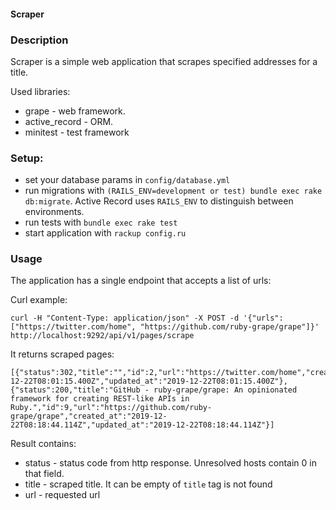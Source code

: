 #### Scraper

### Description

Scraper is a simple web application that scrapes specified addresses for a title.

Used libraries:

- grape - web framework.
- active_record - ORM.
- minitest - test framework

### Setup:

- set your database params in `config/database.yml`
- run migrations with `(RAILS_ENV=development or test) bundle exec rake db:migrate`. Active Record uses `RAILS_ENV` to distinguish between environments.
- run tests with `bundle exec rake test`
- start application with `rackup config.ru`

### Usage

The application has a single endpoint that accepts a list of urls:

Curl example:
```
curl -H "Content-Type: application/json" -X POST -d '{"urls":["https://twitter.com/home", "https://github.com/ruby-grape/grape"]}'  http://localhost:9292/api/v1/pages/scrape
```

It returns scraped pages:
```
[{"status":302,"title":"","id":2,"url":"https://twitter.com/home","created_at":"2019-12-22T08:01:15.400Z","updated_at":"2019-12-22T08:01:15.400Z"},{"status":200,"title":"GitHub - ruby-grape/grape: An opinionated framework for creating REST-like APIs in Ruby.","id":9,"url":"https://github.com/ruby-grape/grape","created_at":"2019-12-22T08:18:44.114Z","updated_at":"2019-12-22T08:18:44.114Z"}]
```

Result contains:
- status - status code from http response. Unresolved hosts contain 0 in that field.
- title - scraped title. It can be empty of `title` tag is not found
- url - requested url
